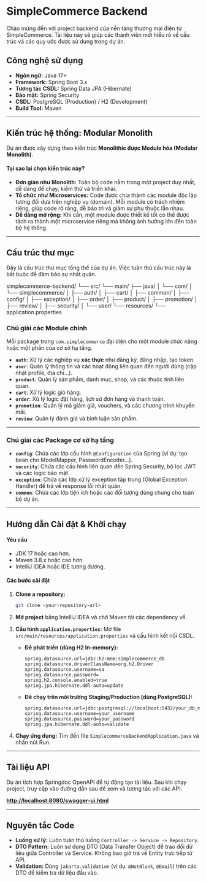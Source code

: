 # SimpleCommerce Backend

Chào mừng đến với project backend của nền tảng thương mại điện tử SimpleCommerce. Tài liệu này sẽ giúp các thành viên mới hiểu rõ về cấu trúc và các quy ước được sử dụng trong dự án.

## Công nghệ sử dụng

- **Ngôn ngữ:** Java 17+
- **Framework:** Spring Boot 3.x
- **Tương tác CSDL:** Spring Data JPA (Hibernate)
- **Bảo mật:** Spring Security
- **CSDL:** PostgreSQL (Production) / H2 (Development)
- **Build Tool:** Maven

---

## Kiến trúc hệ thống: Modular Monolith

Dự án được xây dựng theo kiến trúc **Monolithic được Module hóa (Modular Monolith)**.

#### Tại sao lại chọn kiến trúc này?

- **Đơn giản như Monolith:** Toàn bộ code nằm trong một project duy nhất, dễ dàng để chạy, kiểm thử và triển khai.
- **Tổ chức như Microservices:** Code được chia thành các module độc lập tương đối dựa trên nghiệp vụ (domain). Mỗi module có trách nhiệm riêng, giúp code rõ ràng, dễ bảo trì và giảm sự phụ thuộc lẫn nhau.
- **Dễ dàng mở rộng:** Khi cần, một module được thiết kế tốt có thể được tách ra thành một microservice riêng mà không ảnh hưởng lớn đến toàn bộ hệ thống.

---

## Cấu trúc thư mục

Đây là cấu trúc thư mục tổng thể của dự án. Việc tuân thủ cấu trúc này là bắt buộc để đảm bảo sự nhất quán.

simplecommerce-backend/
└── src/
└── main/
├── java/
│   └── com/
│       └── simplecommerce/
│           ├── auth/
│           ├── cart/
│           ├── common/
│           ├── config/
│           ├── exception/
│           ├── order/
│           ├── product/
│           ├── promotion/
│           ├── review/
│           ├── security/
│           └── user/
└── resources/
└── application.properties


### Chú giải các Module chính

Mỗi package trong `com.simplecommerce` đại diện cho một module chức năng hoặc một phần của cơ sở hạ tầng.

-   **`auth`**: Xử lý các nghiệp vụ **xác thực** như đăng ký, đăng nhập, tạo token.
-   **`user`**: Quản lý thông tin và các hoạt động liên quan đến người dùng (cập nhật profile, địa chỉ...).
-   **`product`**: Quản lý sản phẩm, danh mục, shop, và các thuộc tính liên quan.
-   **`cart`**: Xử lý logic giỏ hàng.
-   **`order`**: Xử lý logic đặt hàng, lịch sử đơn hàng và thanh toán.
-   **`promotion`**: Quản lý mã giảm giá, vouchers, và các chương trình khuyến mãi.
-   **`review`**: Quản lý đánh giá và bình luận sản phẩm.

---

### Chú giải các Package cơ sở hạ tầng

-   **`config`**: Chứa các lớp cấu hình `@Configuration` của Spring (ví dụ: tạo bean cho ModelMapper, PasswordEncoder...).
-   **`security`**: Chứa các cấu hình liên quan đến Spring Security, bộ lọc JWT và các logic bảo mật.
-   **`exception`**: Chứa các lớp xử lý exception tập trung (Global Exception Handler) để trả về response lỗi nhất quán.
-   **`common`**: Chứa các lớp tiện ích hoặc các đối tượng dùng chung cho toàn bộ dự án.

---

## Hướng dẫn Cài đặt & Khởi chạy

#### Yêu cầu
-   JDK 17 hoặc cao hơn.
-   Maven 3.8.x hoặc cao hơn.
-   IntelliJ IDEA hoặc IDE tương đương.

#### Các bước cài đặt
1.  **Clone a repository:**
    ```bash
    git clone <your-repository-url>
    ```
2.  **Mở project** bằng IntelliJ IDEA và chờ Maven tải các dependency về.

3.  **Cấu hình `application.properties`:**
    Mở file `src/main/resources/application.properties` và cấu hình kết nối CSDL.
    
    * **Để phát triển (dùng H2 In-memory):**
      ```properties
      spring.datasource.url=jdbc:h2:mem:simplecommerce_db
      spring.datasource.driverClassName=org.h2.Driver
      spring.datasource.username=sa
      spring.datasource.password=
      spring.h2.console.enabled=true
      spring.jpa.hibernate.ddl-auto=update
      ```

    * **Để chạy trên môi trường Staging/Production (dùng PostgreSQL):**
      ```properties
      spring.datasource.url=jdbc:postgresql://localhost:5432/your_db_name
      spring.datasource.username=your_username
      spring.datasource.password=your_password
      spring.jpa.hibernate.ddl-auto=validate
      ```
4.  **Chạy ứng dụng:** Tìm đến file `SimplecommerceBackendApplication.java` và nhấn nút Run.

---

## Tài liệu API

Dự án tích hợp Springdoc OpenAPI để tự động tạo tài liệu. Sau khi chạy project, truy cập vào đường dẫn sau để xem và tương tác với các API:

[**http://localhost:8080/swagger-ui.html**](http://localhost:8080/swagger-ui.html)

---

## Nguyên tắc Code

-   **Luồng xử lý:** Luôn tuân thủ luồng `Controller -> Service -> Repository`.
-   **DTO Pattern:** Luôn sử dụng DTO (Data Transfer Object) để trao đổi dữ liệu giữa Controller và Service. Không bao giờ trả về Entity trực tiếp từ API.
-   **Validation:** Dùng `jakarta.validation` (ví dụ: `@NotBlank`, `@Email`) trên các DTO để kiểm tra dữ liệu đầu vào.
